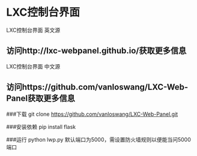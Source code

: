 LXC控制台界面
=============

LXC控制台界面 英文源

## 访问http://lxc-webpanel.github.io/获取更多信息

LXC控制台界面 中文源

## 访问https://github.com/vanloswang/LXC-Web-Panel获取更多信息

###下载
git clone https://github.com/vanloswang/LXC-Web-Panel.git

###安装依赖
pip install flask

###运行
python lwp.py
默认端口为5000，需设置防火墙规则以便能当问5000端口
